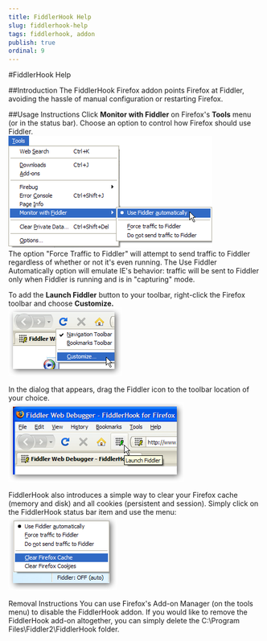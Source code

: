```yaml
---
title: FiddlerHook Help
slug: fiddlerhook-help
tags: fiddlerhook, addon
publish: true
ordinal: 9
---
```


<!-- http://fiddler2.com/Fiddler2/addons/fiddlerhook/ -->

#FiddlerHook Help

##Introduction
The FiddlerHook Firefox addon points Firefox at Fiddler, avoiding the hassle of manual configuration or restarting Firefox.

##Usage Instructions
Click **Monitor with Fiddler** on Firefox's **Tools** menu (or in the status bar).  Choose an option to control how Firefox should use Fiddler.  
![FiddlerHookOptions](images/FiddlerHookOptions.png)  
The option "Force Traffic to Fiddler" will attempt to send traffic to Fiddler regardless of whether or not it's even running. The Use Fiddler Automatically option will emulate IE's behavior: traffic will be sent to Fiddler only when Fiddler is running and is in "capturing" mode.

To add the **Launch Fiddler** button to your toolbar, right-click the Firefox toolbar and choose **Customize.**  
![fiddlerhook-step1](images/fiddlerhook-step1.png)

In the dialog that appears, drag the Fiddler icon to the toolbar location of your choice.  
![fiddlerhook2](images/fiddlerhook2.png)

FiddlerHook also introduces a simple way to clear your Firefox cache (memory and disk) and all cookies (persistent and session).  Simply click on the FiddlerHook status bar item and use the menu:  
![FiddlerHookMenu](images/fhmenu.png)

Removal Instructions
You can use Firefox's Add-on Manager (on the tools menu) to disable the FiddlerHook addon.  If you would like to remove the FiddlerHook add-on altogether, you can simply delete the C:\Program Files\Fiddler2\FiddlerHook folder.